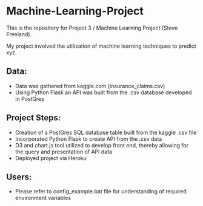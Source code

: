 # Machine-Learning-Project

This is the repository for Project 3 / Machine Learning Project (Steve Freeland).

My project involved the utilization of machine learning techniques to predict xyz. 

## Data:

- Data was gathered from kaggle.com (insurance_claims.csv)
- Using Python Flask an API was built from the .csv database developed in PostGres

## Project Steps:

- Creation of a PostGres SQL database table built from the kaggle .csv file
- Incorporated Python Flask to create API from the .csv data
- D3 and chart.js tool utilized to develop front end, thereby allowing for the query and presentation of API data
- Deployed project via Heroku

## Users:

- Please refer to config_example.bat file for understanding of required environment variables
